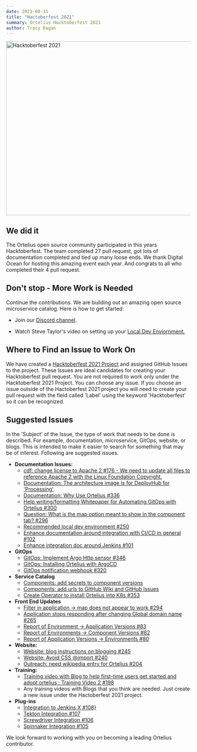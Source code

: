 ```yaml
---
date: 2021-08-31
title: "Hactoberfest 2021"
summary: Ortelius Hacktoberfest 2021
author: Tracy Ragan
---
```


<div class="col-center">
<img src="/images/OrteliusHackktoberfestPost2021.png" alt="Hacktoberfest 2021" height="474px" width="989px" />
</div>
<p></p>

## We did it

The Ortelius open source community participated in this years Hacktoberfest. The team completed 27 pull request, got lots of documentation completed and tied up many loose ends. We thank Digital Ocean for hosting this amazing event each year. And congrats to all who completed their 4 pull request. 

## Don't stop - More Work is Needed
Continue the contributions. We are building out an amazing open source microservice catalog. Here is how to get started:

- Join our [Discord channel](https://discord.gg/wM4b5yEFzS).

- Watch Steve Taylor's video on setting up your [Local Dev Enviornment.](https://www.youtube.com/watch?v=K7r-jp9ZmTE&list=PLjQ1l9KZoIQ39x2230RCUZM8ZlRT1-rp4) 

## Where to Find an Issue to Work On
We have created a [Hacktoberfest 2021 Project](https://github.com/ortelius/ortelius/projects/5) and assigned GitHub Issues to the project. These Issues are ideal candidates for creating your Hacktoberfest pull request. You are not required to work only under the Hacktoberfest 2021 Project. You can choose any issue. If you choose an issue outside of the Hactoberfest 2021 project you will need to create your pull request with the field called 'Label' using the keyword 'Hacktoberfest' so it can be recognized.


## Suggested Issues

In the 'Subject' of the Issue, the type of work that needs to be done is described. For example, documentation, microservice, GitOps, website, or blogs. This is intended to make it easier to search for something that may be of interest. Following are suggested issues. 

- <strong>Documentation Issues:</strong><br>
     - [cdf: change license to Apache 2 #176 - We need to update all files to reference Apache 2 with the Linux Foundation Copyright.](https://github.com/ortelius/ortelius/issues/176)
    - [Documentation: The architecture image is for DeployHub for 'Processing'](https://github.com/ortelius/ortelius/issues/333)
    - [Documentation: Why Use Ortelius #336](https://github.com/ortelius/ortelius/issues/336)
    - [Help writing/formatting Whitepaper for Automating GitOps with Ortelius #300](https://github.com/ortelius/ortelius/issues/300)
    - [Question: What is the map option meant to show in the component tab? #296](https://github.com/ortelius/ortelius/issues/296)
    - [Recommended local dev environment #250](https://github.com/ortelius/ortelius/issues/250)
    - [Enhance documentation around integration with CI/CD in general #102](https://github.com/ortelius/ortelius/issues/102)
    - [Enhance integration doc around Jenkins #101](https://github.com/ortelius/ortelius/issues/101)
- <strong>GitOps</strong><br>
    - [GitOps: Implement Argo Http sensor #346](https://github.com/ortelius/ortelius/issues/346)
    - [GitOps: Installing Ortelius with ArgoCD](https://github.com/ortelius/ortelius/issues/345)
    - [GitOps notification webhook #320](https://github.com/ortelius/ortelius/issues/320)
- <strong>Service Catalog</strong><br>
    - [Components: add secrets to component versions](https://github.com/ortelius/ortelius/issues/341)
    - [Components: add urls to GitHub Wiki and GitHub Issues](https://github.com/ortelius/ortelius/issues/340)
    - [Create Operator to install Ortelius into K8s #353](https://github.com/ortelius/ortelius/issues/353)
 - <strong>Front End Updates</strong><br>
   - [Filter in application -> map does not appear to work #294](https://github.com/ortelius/ortelius/issues/294)
   - [Application stops responding after changing Global domain name #265](https://github.com/ortelius/ortelius/issues/265)
   - [Report of Environment -> Application Versions #83](https://github.com/ortelius/ortelius/issues/83)
   - [Report of Environments -> Component Versions #82](https://github.com/ortelius/ortelius/issues/82)
   - [Report of Application Versions -> Environments #80](https://github.com/ortelius/ortelius/issues/80)
- <strong>Website:</strong><br>
    - [Website: blog instructions on blogging #245](https://github.com/ortelius/ortelius/issues/245)
    - [Website: Avoid CSS @import #240](https://github.com/ortelius/ortelius/issues/240)
    - [Outreach: need wikipedia entry for Ortelius #204](https://github.com/ortelius/ortelius/issues/204)
- <strong>Training:</strong><br>
    - [Training video with Blog to help first-time users get started and adopt ortelius : Training Video 2 #198](https://github.com/ortelius/ortelius/issues/198)
    - Any training videos with Blogs that you think are needed. Just create a new issue under the Hactoberfest 2021 project.  
- <strong>Plug-ins</strong><br>
   - [Integration to Jenkins X #108}](https://github.com/ortelius/ortelius/issues/108)
   - [Tekton Integration #107](https://github.com/ortelius/ortelius/issues/107)
   - [Screwdriver Integration #106](https://github.com/ortelius/ortelius/issues/106)
   - [Spinnaker Integration #105](https://github.com/ortelius/ortelius/issues/105)

We look forward to working with you on becoming a leading Ortelius contributor. 